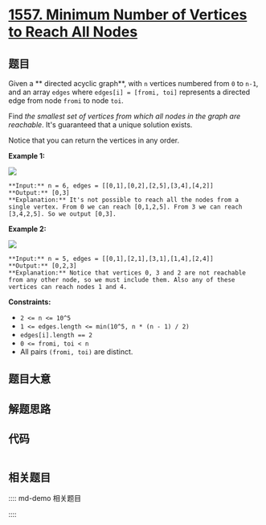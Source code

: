 # [1557. Minimum Number of Vertices to Reach All Nodes](https://leetcode.com/problems/minimum-number-of-vertices-to-reach-all-nodes)

## 题目

Given a **  directed acyclic graph**, with `n` vertices numbered from `0` to
`n-1`, and an array `edges` where `edges[i] = [fromi, toi]` represents a
directed edge from node `fromi` to node `toi`.

Find _the smallest set of vertices from which all nodes in the graph are
reachable_. It's guaranteed that a unique solution exists.

Notice that you can return the vertices in any order.



**Example 1:**

![](https://assets.leetcode.com/uploads/2020/07/07/untitled22.png)

    
    
    **Input:** n = 6, edges = [[0,1],[0,2],[2,5],[3,4],[4,2]]
    **Output:** [0,3]
    **Explanation:** It's not possible to reach all the nodes from a single vertex. From 0 we can reach [0,1,2,5]. From 3 we can reach [3,4,2,5]. So we output [0,3].

**Example 2:**

![](https://assets.leetcode.com/uploads/2020/07/07/untitled.png)

    
    
    **Input:** n = 5, edges = [[0,1],[2,1],[3,1],[1,4],[2,4]]
    **Output:** [0,2,3]
    **Explanation:** Notice that vertices 0, 3 and 2 are not reachable from any other node, so we must include them. Also any of these vertices can reach nodes 1 and 4.
    



**Constraints:**

  * `2 <= n <= 10^5`
  * `1 <= edges.length <= min(10^5, n * (n - 1) / 2)`
  * `edges[i].length == 2`
  * `0 <= fromi, toi < n`
  * All pairs `(fromi, toi)` are distinct.


## 题目大意

## 解题思路

## 代码

```javascript

```

## 相关题目

:::: md-demo 相关题目

::::
